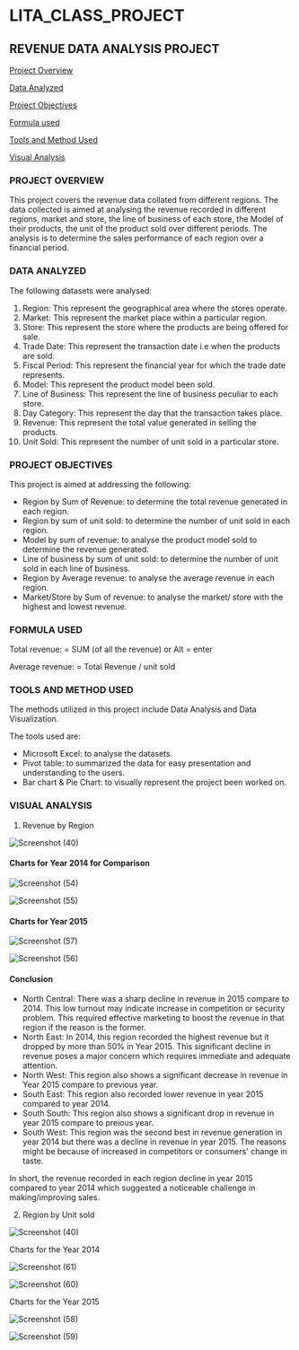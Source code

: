 # LITA_CLASS_PROJECT

## REVENUE DATA ANALYSIS PROJECT

[Project Overview](#Project-Overiew)

[Data Analyzed](#Data-Analyzed)

[Project Objectives](#Project-Objectives)

[Formula used](#Formula-used)

[Tools and Method Used](#Tools-and-method-used)

[Visual Analysis](#Visual-Analysis)

### PROJECT OVERVIEW
This project covers the revenue data collated from different regions. The data collected is aimed at analysing the revenue recorded in different regions, market and store, the line of business of each store, the Model of their products, the unit of the product sold over different periods. The analysis is to determine the sales performance of each region over a financial period.

### DATA ANALYZED
The following datasets were analysed:
1. Region: This represent the geographical area where the stores operate.
2. Market: This represent the market place within a particular region.
3. Store: This represent the store where the products are being offered for sale.
4. Trade Date: This represent the transaction date i.e when the products are sold.
5. Fiscal Period: This represent the financial year for which the trade date represents.
6. Model: This represent the product model been sold.
7. Line of Business: This represent the line of business peculiar to each store.
8. Day Category: This represent the day that the transaction takes place.
9. Revenue: This represent the total value generated in selling the products.
10. Unit Sold: This represent the number of unit sold in a particular store.

### PROJECT OBJECTIVES
This project is aimed at addressing the following:
- Region by Sum of Revenue: to determine the total revenue generated in each region.
- Region by sum of unit sold: to determine the number of unit sold in each region.
- Model by sum of revenue: to analyse the product model sold to determine the revenue generated.
- Line of business by sum of unit sold: to determine the number of unit sold in each line of business.
- Region by Average revenue: to analyse the average revenue in each region.
- Market/Store by Sum of revenue: to analyse the market/ store with the highest and lowest revenue.

### FORMULA USED
Total revenue: = SUM (of all the revenue) or Alt = enter

Average revenue: = Total Revenue / unit sold

### TOOLS AND METHOD USED
The methods utilized in this project include Data Analysis and Data Visualization.

The tools used are:
- Microsoft Excel: to analyse the datasets.
- Pivot table: to summarized the data for easy presentation and understanding to the users.
- Bar chart & Pie Chart: to visually represent the project been worked on.

### VISUAL ANALYSIS
1. Revenue by Region

![Screenshot (40)](https://github.com/user-attachments/assets/1e6809e3-c5fe-4d6a-a02e-070cc79eefd0)


#### Charts for Year 2014 for Comparison

![Screenshot (54)](https://github.com/user-attachments/assets/5c4e017b-314b-43d2-a4c5-10b7117fad6c)

![Screenshot (55)](https://github.com/user-attachments/assets/982d6f2a-656a-4489-aabf-c2291dd51153)

#### Charts for Year 2015

![Screenshot (57)](https://github.com/user-attachments/assets/8bf562e5-ac24-416d-9f8c-f6362920312f)

![Screenshot (56)](https://github.com/user-attachments/assets/267652dd-cfbc-45e3-8e5a-ce93b32c01f8)

#### Conclusion

- North Central: There was a sharp decline in revenue in 2015 compare to 2014. This low turnout may indicate increase in competition or security problem. This required effective marketing to boost the revenue in that region if the reason is the former.
- North East: In 2014, this region recorded the highest revenue but it dropped by more than 50% in Year 2015. This significant decline in revenue poses a major concern which requires immediate and adequate attention.
- North West: This region also shows a significant decrease in revenue in Year 2015 compare to previous year.
- South East: This region also recorded lower revenue in year 2015 compared to year 2014.
- South South: This region also shows a significant drop in revenue in year 2015 compare to preious year.
- South West: This region was the second best in revenue generation in year 2014 but there was a decline in revenue in year 2015. The reasons might be because of increased in competitors or consumers' change in taste.
  
In short, the revenue recorded in each region decline in year 2015 compared to year 2014 which suggested a noticeable challenge in making/improving sales.

2. Region by Unit sold

![Screenshot (40)](https://github.com/user-attachments/assets/37596a3a-5a96-4dce-8bd6-60eb333ebc63)

Charts for the Year 2014

![Screenshot (61)](https://github.com/user-attachments/assets/9bb73eca-78f0-48f2-aea3-576d8f72ff55)

![Screenshot (60)](https://github.com/user-attachments/assets/2e5892c9-f9c7-4712-96b6-032d0df3a44d)

Charts for the Year 2015

![Screenshot (58)](https://github.com/user-attachments/assets/070645cf-9264-448a-aedf-19f983773f72)

![Screenshot (59)](https://github.com/user-attachments/assets/d906c175-ed5b-4c52-a340-38d786bca215)












